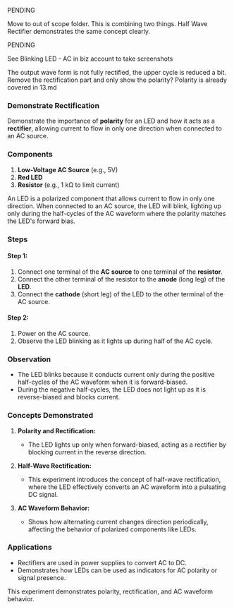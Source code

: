 PENDING

Move to out of scope folder. 
This is combining two things. Half Wave Rectifier demonstrates the same concept clearly.

PENDING

See Blinking LED - AC in biz account to take screenshots

The output wave form is not fully rectified, the upper cycle is reduced a bit. Remove the rectification part and only show the polarity? Polarity is already covered in 13.md

### **Demonstrate Rectification**

Demonstrate the importance of **polarity** for an LED and how it acts as a **rectifier**, allowing current to flow in only one direction when connected to an AC source.

### **Components**

1. **Low-Voltage AC Source** (e.g., 5V)
2. **Red LED**
3. **Resistor** (e.g., 1 kΩ to limit current)

An LED is a polarized component that allows current to flow in only one direction. When connected to an AC source, the LED will blink, lighting up only during the half-cycles of the AC waveform where the polarity matches the LED's forward bias.

### **Steps**

#### Step 1:

1. Connect one terminal of the **AC source** to one terminal of the **resistor**.
2. Connect the other terminal of the resistor to the **anode** (long leg) of the **LED**.
3. Connect the **cathode** (short leg) of the LED to the other terminal of the AC source.

#### Step 2:

1. Power on the AC source.
2. Observe the LED blinking as it lights up during half of the AC cycle.

### **Observation**

- The LED blinks because it conducts current only during the positive half-cycles of the AC waveform when it is forward-biased.
- During the negative half-cycles, the LED does not light up as it is reverse-biased and blocks current.

### **Concepts Demonstrated**

1. **Polarity and Rectification:**

   - The LED lights up only when forward-biased, acting as a rectifier by blocking current in the reverse direction.

2. **Half-Wave Rectification:**

   - This experiment introduces the concept of half-wave rectification, where the LED effectively converts an AC waveform into a pulsating DC signal.

3. **AC Waveform Behavior:**

   - Shows how alternating current changes direction periodically, affecting the behavior of polarized components like LEDs.

### **Applications**

- Rectifiers are used in power supplies to convert AC to DC.
- Demonstrates how LEDs can be used as indicators for AC polarity or signal presence.

This experiment demonstrates polarity, rectification, and AC waveform behavior.
